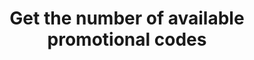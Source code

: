 ---
title: Get the number of available promotional codes
excerpt: The method returns the number of available promo codes.
api:
  file: yespo.json
  operationId: getPromocodesCount
hidden: false
---